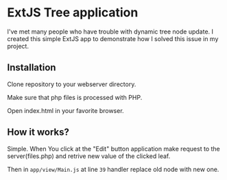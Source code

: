 ExtJS Tree application
======================

I've met many people who have trouble with dynamic tree node update.
I created this simple ExtJS app to demonstrate how I solved this issue in
my project.

## Installation
Clone repository to your webserver directory. 

Make sure that php files is processed with PHP.

Open index.html in your favorite browser.


## How it works?
Simple. When You click at the "Edit" button application make request to the
server(files.php) and retrive new value of the clicked leaf.

Then in `app/view/Main.js` at line `39` handler replace old node with new one.

